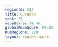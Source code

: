```yaml
---
regionId: 244
title: Curacao
rank: 29
meanScore: 76.46
globalMeanScore: 69.82
numRegions: 220
layout: region_score
---
```

